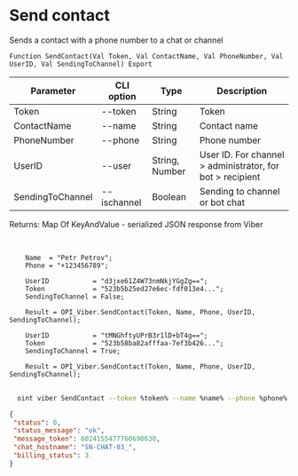 ﻿---
sidebar_position: 4
---

# Send contact
 Sends a contact with a phone number to a chat or channel



`Function SendContact(Val Token, Val ContactName, Val PhoneNumber, Val UserID, Val SendingToChannel) Export`

  | Parameter | CLI option | Type | Description |
  |-|-|-|-|
  | Token | --token | String | Token |
  | ContactName | --name | String | Contact name |
  | PhoneNumber | --phone | String | Phone number |
  | UserID | --user | String, Number | User ID. For channel > administrator, for bot > recipient |
  | SendingToChannel | --ischannel | Boolean | Sending to channel or bot chat |

  
  Returns:  Map Of KeyAndValue - serialized JSON response from Viber

<br/>




```bsl title="Code example"
    Name  = "Petr Petrov";
    Phone = "+123456789";

    UserID           = "d3jxe61Z4W73nmNkjYGgZg==";
    Token            = "523b5b25ed27e6ec-fdf013e4...";
    SendingToChannel = False;

    Result = OPI_Viber.SendContact(Token, Name, Phone, UserID, SendingToChannel);

    UserID           = "tMNGhftyUPrB3r1lD+bT4g==";
    Token            = "523b58ba82afffaa-7ef3b426...";
    SendingToChannel = True;

    Result = OPI_Viber.SendContact(Token, Name, Phone, UserID, SendingToChannel);
```



```sh title="CLI command example"
    
  oint viber SendContact --token %token% --name %name% --phone %phone% --user "d3jxe1111111111jYGgZg" --ischannel %ischannel%

```

```json title="Result"
{
 "status": 0,
 "status_message": "ok",
 "message_token": 6024155477760690630,
 "chat_hostname": "SN-CHAT-03_",
 "billing_status": 3
}
```
